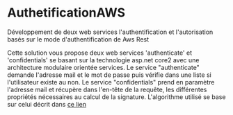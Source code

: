 # AuthetificationAWS
Développement de deux web services l'authentification et l'autorisation basés sur le mode d'authentification de Aws Rest    

Cette solution vous propose deux web services 'authenticate' et 'confidentials' se basant sur la technologie asp.net core2 avec 
une architecture modulaire orientée services.
Le service "authenticate" demande l'adresse mail et le mot de passe puis vérifie dans une liste si l'utilisateur existe au non.
Le service "confidentials" prend en paramètre l'adresse mail et récupère dans l'en-tête de la requête, les différentes propriétés nécessaires au calcul de la signature.
L'algorithme utilisé se base sur celui décrit dans [ce lien](https://docs.aws.amazon.com/fr_fr/AmazonS3/latest/dev/RESTAuthentication.html)




